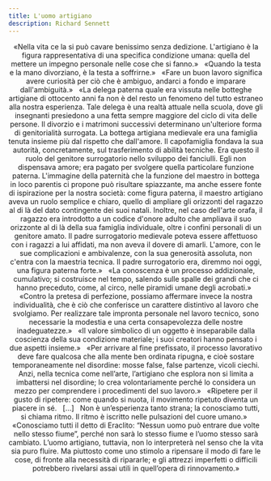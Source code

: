 ```yaml
---
title: L'uomo artigiano
description: Richard Sennett
---
```

<div align="center">
«Nella vita ce la si può cavare benissimo senza dedizione. L'artigiano è la figura rappresentativa di una specifica condizione umana: quella del mettere un impegno personale nelle cose che si fanno.»
&nbsp;
«Quando la testa e la mano divorziano, è la testa a soffrirne.»
&nbsp;
«Fare un buon lavoro significa avere curiosità per ciò che è ambiguo, andarci a fondo e imparare dall'ambiguità.»
&nbsp;
«La delega paterna quale era vissuta nelle botteghe artigiane di ottocento anni fa non è del resto un fenomeno del tutto estraneo alla nostra esperienza. Tale delega è una realtà attuale nella scuola, dove gli insegnanti presiedono a una fetta sempre maggiore del ciclo di vita delle persone. Il divorzio e i matrimoni successivi determinano un'ulteriore forma di genitorialità surrogata.
La bottega artigiana medievale era una famiglia tenuta insieme più dal rispetto che dall'amore. Il capofamiglia fondava la sua autorità, concretamente, sul trasferimento di abilità tecniche. Era questo il ruolo del genitore surrogatorio nello sviluppo dei fanciulli. Egli non dispensava amore; era pagato per svolgere quella particolare funzione paterna. L'immagine della paternità che la funzione del maestro in bottega in loco parentis ci propone può risultare spiazzante, ma anche essere fonte di ispirazione per la nostra società: come figura paterna, il maestro artigiano aveva un ruolo semplice e chiaro, quello di ampliare gli orizzonti del ragazzo al di là del dato contingente dei suoi natali. Inoltre, nel caso dell'arte orafa, il ragazzo era introdotto a un codice d'onore adulto che ampliava il suo orizzonte al di là della sua famiglia individuale, oltre i confini personali di un genitore amato. Il padre surrogatorio medievale poteva essere affettuoso con i ragazzi a lui affidati, ma non aveva il dovere di amarli. L'amore, con le sue complicazioni e ambivalenze, con la sua generosità assoluta, non c'entra con la maestria tecnica. Il padre surrogatorio era, diremmo noi oggi, una figura paterna forte.»
&nbsp;
«La conoscenza è un processo addizionale, cumulativo; si costruisce nel tempo, salendo sulle spalle dei grandi che ci hanno preceduto, come, al circo, nelle piramidi umane degli acrobati.»
&nbsp;
«Contro la pretesa di perfezione, possiamo affermare invece la nostra individualità, che è ciò che conferisce un carattere distintivo al lavoro che svolgiamo. Per realizzare tale impronta personale nel lavoro tecnico, sono necessarie la modestia e una certa consapevolezza delle nostre inadeguatezze.»
&nbsp;
«Il valore simbolico di un oggetto è inseparabile dalla coscienza della sua condizione materiale; i suoi creatori hanno pensato i due aspetti insieme.»
&nbsp;
«Per arrivare al fine prefissato, il processo lavorativo deve fare qualcosa che alla mente ben ordinata ripugna, e cioè sostare temporaneamente nel disordine: mosse false, false partenze, vicoli ciechi. Anzi, nella tecnica come nellʼarte, lʼartigiano che esplora non si limita a imbattersi nel disordine; lo crea volontariamente perché lo considera un mezzo per comprendere i procedimenti del suo lavoro.»
&nbsp;
«Ripetere per il gusto di ripetere: come quando si nuota, il movimento ripetuto diventa un piacere in sé.
&nbsp;
[...]
&nbsp;
Non è unʼesperienza tanto strana; la conosciamo tutti, si chiama ritmo. Il ritmo è iscritto nelle pulsazioni del cuore umano.»
&nbsp;
«Conosciamo tutti il detto di Eraclito: “Nessun uomo può entrare due volte nello stesso fiume”, perché non sarà lo stesso fiume e lʼuomo stesso sarà cambiato. Lʼuomo artigiano, tuttavia, non lo interpreterà nel senso che la vita sia puro fluire. Ma piuttosto come uno stimolo a ripensare il modo di fare le cose, di fronte alla necessità di ripararle; e gli attrezzi imperfetti o difficili potrebbero rivelarsi assai utili in quellʼopera di rinnovamento.»
</div>
